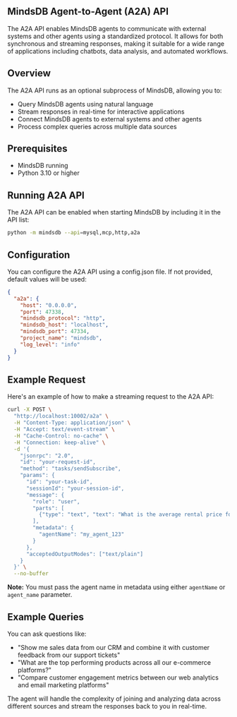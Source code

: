 ## MindsDB Agent-to-Agent (A2A) API

The A2A API enables MindsDB agents to communicate with external systems and other agents using a standardized protocol. It allows for both synchronous and streaming responses, making it suitable for a wide range of applications including chatbots, data analysis, and automated workflows.

## Overview

The A2A API runs as an optional subprocess of MindsDB, allowing you to:

- Query MindsDB agents using natural language
- Stream responses in real-time for interactive applications
- Connect MindsDB agents to external systems and other agents
- Process complex queries across multiple data sources

## Prerequisites

- MindsDB running
- Python 3.10 or higher

## Running A2A API

The A2A API can be enabled when starting MindsDB by including it in the API list:

```bash
python -m mindsdb --api=mysql,mcp,http,a2a
```

## Configuration

You can configure the A2A API using a config.json file. If not provided, default values will be used:

```json
{
  "a2a": {
    "host": "0.0.0.0",
    "port": 47338,
    "mindsdb_protocol": "http",
    "mindsdb_host": "localhost",
    "mindsdb_port": 47334,
    "project_name": "mindsdb",
    "log_level": "info"
  }
}
```

## Example Request

Here's an example of how to make a streaming request to the A2A API:

```bash
curl -X POST \
  "http://localhost:10002/a2a" \
  -H "Content-Type: application/json" \
  -H "Accept: text/event-stream" \
  -H "Cache-Control: no-cache" \
  -H "Connection: keep-alive" \
  -d '{
    "jsonrpc": "2.0",
    "id": "your-request-id",
    "method": "tasks/sendSubscribe",
    "params": {
      "id": "your-task-id",
      "sessionId": "your-session-id",
      "message": {
        "role": "user",
        "parts": [
          {"type": "text", "text": "What is the average rental price for a three bedroom?"}
        ],
        "metadata": {
          "agentName": "my_agent_123"
        }
      },
      "acceptedOutputModes": ["text/plain"]
    }
  }' \
  --no-buffer
```

**Note:** You must pass the agent name in metadata using either `agentName` or `agent_name` parameter.

## Example Queries

You can ask questions like:

- "Show me sales data from our CRM and combine it with customer feedback from our support tickets"
- "What are the top performing products across all our e-commerce platforms?"
- "Compare customer engagement metrics between our web analytics and email marketing platforms"

The agent will handle the complexity of joining and analyzing data across different sources and stream the responses back to you in real-time.
